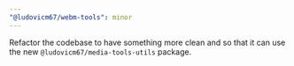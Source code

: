 ```yaml
---
"@ludovicm67/webm-tools": minor
---
```


Refactor the codebase to have something more clean and so that it can use the new `@ludovicm67/media-tools-utils` package.
